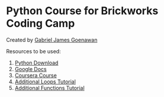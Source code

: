# Python Course for Brickworks Coding Camp
 
Created by [Gabriel James Goenawan](https://www.linkedin.com/in/gjamesgoenawan/)

Resources to be used:
1. [Python Download](https://python.org)
2. [Google Docs](https://docs.google.com/spreadsheets/d/1vl-vRqOgIAupW9VVwq-Ibp0860KHNvxj/edit?usp=sharing&ouid=104629845685592734181&rtpof=true&sd=true)
3. [Coursera Course](https://www.coursera.org/specializations/python-3-programming)
4. [Additional Loops Tutorial](https://www.youtube.com/watch?v=zFvoXxeoosI&ab_channel=edureka%21)
5. [Additional Functions Tutorial](https://www.youtube.com/watch?v=oSPMmeaiQ68&ab_channel=edureka%21)
